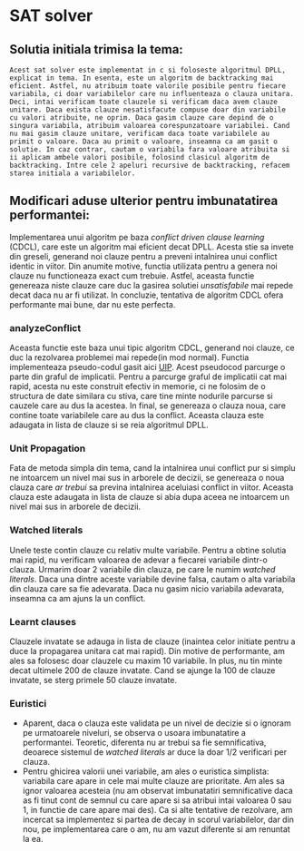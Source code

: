 # SAT solver

## Solutia initiala trimisa la tema:
    Acest sat solver este implementat in c si foloseste algoritmul DPLL, explicat in tema. In esenta, este un algoritm de backtracking mai eficient. Astfel, nu atribuim toate valorile posibile pentru fiecare variabila, ci doar variabilelor care nu influenteaza o clauza unitara. Deci, intai verificam toate clauzele si verificam daca avem clauze unitare. Daca exista clauze nesatisfacute compuse doar din variabile cu valori atribuite, ne oprim. Daca gasim clauze care depind de o singura variabila, atribuim valoarea corespunzatoare variabilei. Cand nu mai gasim clauze unitare, verificam daca toate variabilele au primit o valoare. Daca au primit o valoare, inseamna ca am gasit o solutie. In caz contrar, cautam o variabila fara valoare atribuita si ii aplicam ambele valori posibile, folosind clasicul algoritm de backtracking. Intre cele 2 apeluri recursive de backtracking, refacem starea initiala a variabilelor.

## Modificari aduse ulterior pentru imbunatatirea performantei:
Implementarea unui algoritm pe baza *conflict driven clause learning* (CDCL), care este un algoritm mai eficient decat DPLL. Acesta stie sa invete din greseli, generand noi clauze pentru a preveni intalnirea unui conflict identic in viitor. Din anumite motive, functia utilizata pentru a genera noi clauze nu functioneaza exact cum trebuie. Astfel, aceasta functie genereaza niste clauze care duc la gasirea solutiei *unsatisfabile* mai repede decat daca nu ar fi utilizat.
In concluzie, tentativa de algoritm CDCL ofera performante mai bune, dar nu este perfecta.

### analyzeConflict
Aceasta functie este baza unui tipic algoritm CDCL, generand noi clauze, ce duc la rezolvarea problemei mai repede(in mod normal). Functia implementeaza pseudo-codul gasit aici [UIP](https://efforeffort.wordpress.com/2009/03/09/linear-time-first-uip-calculation/). Acest pseudocod parcurge o parte din graful de implicatii. Pentru a parcurge graful de implicatii cat mai rapid, acesta nu este construit efectiv in memorie, ci ne folosim de o structura de date similara cu stiva, care tine minte nodurile parcurse si cauzele care au dus la acestea. In final, se genereaza o clauza noua, care contine toate variabilele care au dus la conflict. Aceasta clauza este adaugata in lista de clauze si se reia algoritmul DPLL.

### Unit Propagation
Fata de metoda simpla din tema, cand la intalnirea unui conflict pur si simplu ne intoarcem un nivel mai sus in arborele de decizii, se genereaza o noua clauza care *ar trebui* sa previna intalnirea aceluiasi conflict in viitor. Aceasta clauza este adaugata in lista de clauze si abia dupa aceea ne intoarcem un nivel mai sus in arborele de decizii.

### Watched literals
Unele teste contin clauze cu relativ multe variabile. Pentru a obtine solutia mai rapid, nu verificam valoarea de adevar a fiecarei variabile dintr-o clauza. Urmarim doar 2 variabile din clauza, pe care le numim *watched literals*. Daca una dintre aceste variabile devine falsa, cautam o alta variabila din clauza care sa fie adevarata. Daca nu gasim nicio variabila adevarata, inseamna ca am ajuns la un conflict.

### Learnt clauses
Clauzele invatate se adauga in lista de clauze (inaintea celor initiate pentru a duce la propagarea unitara cat mai rapid). Din motive de performante, am ales sa folosesc doar clauzele cu maxim 10 variabile. In plus, nu tin minte decat ultimele 200 de clauze invatate. Cand se ajunge la 100 de clauze invatate, se sterg primele 50 clauze invatate.

### Euristici
-   Aparent, daca o clauza este validata pe un nivel de decizie si o ignoram pe urmatoarele niveluri, se observa o usoara imbunatatire a performantei. Teoretic, diferenta nu ar trebui sa fie semnificativa, deoarece sistemul de *watched literals* ar duce la doar 1/2 verificari per clauza.
-   Pentru ghicirea valorii unei variabile, am ales o euristica simplista: variabila care apare in cele mai multe clauze are prioritate. Am ales sa ignor valoarea acesteia (nu am observat imbunatatiri semnificative daca as fi tinut cont de semnul cu care apare si sa atribui intai valoarea 0 sau 1, in functie de care apare mai des). Ca si alte tentative de rezolvare, am incercat sa implementez si partea de decay in scorul variabilelor, dar din nou, pe implementarea care o am, nu am vazut diferente si am renuntat la ea.
